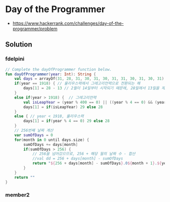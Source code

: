 # Day of the Programmer
* https://www.hackerrank.com/challenges/day-of-the-programmer/problem

## Solution
### fdelpini
```kotlin
// Complete the dayOfProgrammer function below.
fun dayOfProgrammer(year: Int): String {
    val days = arrayOf(31, 28, 31, 30, 31, 30, 31, 31, 30, 31, 30, 31)  // 1 ~ 12월 기본
    if(year == 1918) { // 율리우스력에서 그레고리언력으로 전환되는 해
        days[1] = 28 - 13 // 2월이 14일부터 시작되기 때문에, 28일에서 13일을 제외
    }
    else if(year > 1918) {  // 그레고리언력
        val isLeapYear = (year % 400 == 0) || ((year % 4 == 0) && (year % 100 != 0))
        days[1] = if(isLeapYear) 29 else 28
    }
    else { // year < 1918, 율리우스력
        days[1] = if(year % 4 == 0) 29 else 28
    }
    // 256번째 날짜 계산
    var sumOfDays = 0
    for(month in 0 until days.size) {
        sumOfDays += days[month]
        if(sumOfDays > 256) {
            // 256을 넘어갔으므로, 256 + 해당 월의 날짜 수 - 합산
            //val dd = 256 + days[month] - sumOfDays
            return "${256 + days[month] - sumOfDays}.0${month + 1}.${year}"
        }
    }
    return ""
}
```

### member2 
```swift
```
